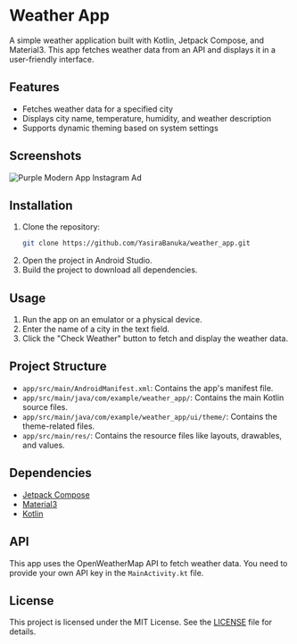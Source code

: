 # Weather App

A simple weather application built with Kotlin, Jetpack Compose, and Material3. This app fetches weather data from an API and displays it in a user-friendly interface.

## Features

- Fetches weather data for a specified city
- Displays city name, temperature, humidity, and weather description
- Supports dynamic theming based on system settings

## Screenshots

![Purple Modern App Instagram Ad](https://github.com/user-attachments/assets/6ff9e772-7654-4268-9fbe-fe613884207c)


## Installation

1. Clone the repository:
    ```sh
    git clone https://github.com/YasiraBanuka/weather_app.git
    ```
2. Open the project in Android Studio.
3. Build the project to download all dependencies.

## Usage

1. Run the app on an emulator or a physical device.
2. Enter the name of a city in the text field.
3. Click the "Check Weather" button to fetch and display the weather data.

## Project Structure

- `app/src/main/AndroidManifest.xml`: Contains the app's manifest file.
- `app/src/main/java/com/example/weather_app/`: Contains the main Kotlin source files.
- `app/src/main/java/com/example/weather_app/ui/theme/`: Contains the theme-related files.
- `app/src/main/res/`: Contains the resource files like layouts, drawables, and values.

## Dependencies

- [Jetpack Compose](https://developer.android.com/jetpack/compose)
- [Material3](https://developer.android.com/jetpack/androidx/releases/compose-material3)
- [Kotlin](https://kotlinlang.org/)

## API

This app uses the OpenWeatherMap API to fetch weather data. You need to provide your own API key in the `MainActivity.kt` file.

## License

This project is licensed under the MIT License. See the [LICENSE](LICENSE) file for details.
